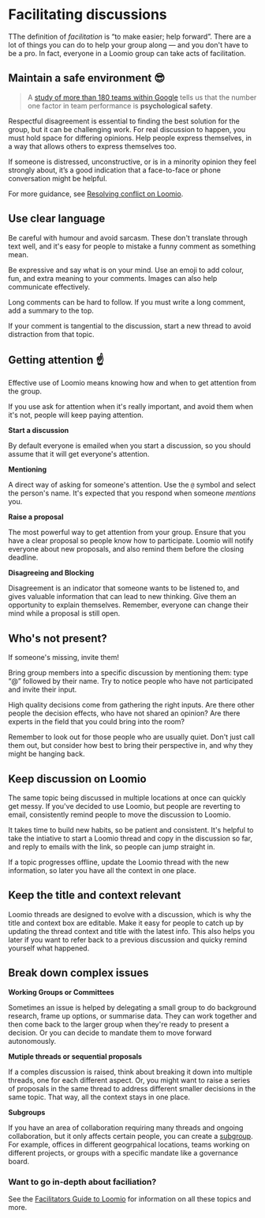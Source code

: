 # Facilitating discussions
TThe definition of *facilitation* is “to make easier; help forward”. There are a lot of things you can do to help your group along — and you don't have to be a pro. In fact, everyone in a Loomio group can take acts of facilitation.

## Maintain a safe environment 😎
> A [study of more than 180 teams within Google](https://rework.withgoogle.com/blog/five-keys-to-a-successful-google-team/) tells us that the number one factor in team performance is __psychological safety__.

Respectful disagreement is essential to finding the best solution for the group, but it can be challenging work. For real discussion to happen, you must hold space for differing opinions. Help people express themselves, in a way that allows others to express themselves too.

If someone is distressed, unconstructive, or is in a minority opinion they feel strongly about, it’s a good indication that a face-to-face or phone conversation might be helpful.

For more guidance, see [Resolving conflict on Loomio](http://joshuavial.com/loomio-conflict/).

## Use clear language
Be careful with humour and avoid sarcasm. These don't translate through text well, and it's easy for people to mistake a funny comment as something mean.

Be expressive and say what is on your mind. Use an emoji to add colour, fun, and extra meaning to your comments. Images can also help communicate effectively.

Long comments can be hard to follow. If you must write a long comment, add a summary to the top.

If your comment is tangential to the discussion, start a new thread to avoid distraction from that topic.

## Getting attention ☝️
Effective use of Loomio means knowing how and when to get attention from the group.

If you use ask for attention when it's really important, and avoid them when it's not, people will keep paying attention.

__Start a discussion__

By default everyone is emailed when you start a discussion, so you should assume that it will get everyone's attention.

__Mentioning__

A direct way of asking for someone's attention. Use the `@` symbol and select the person's name. It's expected that you respond when someone _mentions_ you.

__Raise a proposal__

The most powerful way to get attention from your group. Ensure that you have a clear proposal so people know how to participate. Loomio will notify everyone about new proposals, and also remind them before the closing deadline.

__Disagreeing and Blocking__

Disagreement is an indicator that someone wants to be listened to, and gives valuable information that can lead to new thinking. Give them an opportunity to explain themselves. Remember, everyone can change their mind while a proposal is still open.

## Who's not present?
If someone's missing, invite them!

Bring group members into a specific discussion by mentioning them: type “@” followed by their name. Try to notice people who have not participated and invite their input.

High quality decisions come from gathering the right inputs. Are there other people the decision effects, who have not shared an opinion? Are there experts in the field that you could bring into the room?

Remember to look out for those people who are usually quiet. Don't just call them out, but consider how best to bring their perspective in, and why they might be hanging back.

## Keep discussion on Loomio
The same topic being discussed in multiple locations at once can quickly get messy. If you've decided to use Loomio, but people are reverting to email, consistently remind people to move the discussion to Loomio.

It takes time to build new habits, so be patient and consistent. It's helpful to take the intiative to start a Loomio thread and copy in the discussion so far, and reply to emails with the link, so people can jump straight in.

If a topic progresses offline, update the Loomio thread with the new information, so later you have all the context in one place.

## Keep the title and context relevant
Loomio threads are designed to evolve with a discussion, which is why the title and context box are editable. Make it easy for people to catch up by updating the thread context and title with the latest info. This also helps you later if you want to refer back to a previous discussion and quicky remind yourself what happened.

## Break down complex issues
**Working Groups or Committees**

Sometimes an issue is helped by delegating a small group to do background research, frame up options, or summarise data. They can work together and then come back to the larger group when they're ready to present a decision. Or you can decide to mandate them to move forward autonomously.

**Mutiple threads or sequential proposals**

If a comples discussion is raised, think about breaking it down into multiple threads, one for each different aspect. Or, you might want to raise a series of proposals in the same thread to address different smaller decisions in the same topic. That way, all the context stays in one place.

**Subgroups**

If you have an area of collaboration requiring many threads and ongoing collaboration, but it only affects certain people, you can create a [subgroup](https://help.loomio.org/en/subgroups.html). For example, offices in different geogrpahical locations, teams working on different projects, or groups with a specific mandate like a governance board.

### Want to go in-depth about faciliation?
See the [Facilitators Guide to Loomio](http://loomio.school/facilitators_guide/) for information on all these topics and more.
